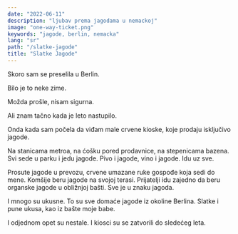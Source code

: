 ```yaml
---
date: "2022-06-11"
description: "ljubav prema jagodama u nemackoj"
image: "one-way-ticket.png"
keywords: "jagode, berlin, nemacka"
lang: "sr"
path: "/slatke-jagode"
title: "Slatke Jagode"
---
```


Skoro sam se preselila u Berlin.

Bilo je to neke zime.

Možda prošle, nisam sigurna.

Ali znam tačno kada je leto nastupilo.

Onda kada sam počela da viđam male crvene kioske, koje prodaju isključivo jagode.

Na stanicama metroa, na ćošku pored prodavnice, na stepenicama bazena.
Svi sede u parku i jedu jagode. Pivo i jagode, vino i jagode. Idu uz sve.

Prosute jagode u prevozu, crvene umazane ruke gospođe koja sedi do mene.
Komšije beru jagode na svojoj terasi. Prijatelji idu zajedno da beru organske jagode u obližnjoj bašti.
Sve je u znaku jagoda.

I mnogo su ukusne.
To su sve domaće jagode iz okoline Berlina.
Slatke i pune ukusa, kao iz bašte moje babe.

I odjednom opet su nestale. I kiosci su se zatvorili do sledećeg leta.
